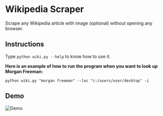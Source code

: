 # Wikipedia Scraper

Scrape any Wikipedia article with image (optional) without opening any browser.

## Instructions

Type ```python wiki.py --help``` to know how to use it.

<b>Here is an example of how to run the program when you want to look up Morgan Freeman:</b>

```
python wiki.py "morgan freeman" --loc "c:/users/user/desktop" -i
```
## Demo
![Demo](https://github.com/MalloryHuston/Plethora-Python/blob/main/Web-Scraping/Wikipedia-Scraper/wiki_extractor.gif)
